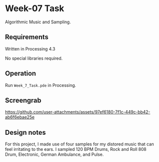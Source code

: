 # Week-07 Task

Algorithmic Music and Sampling.

## Requirements

Written in Processing 4.3

No special libraries required.

## Operation

Run `Week_7_Task.pde` in Processing. 

## Screengrab


https://github.com/user-attachments/assets/97ef6180-7f1c-449c-bb42-ab6f6ebae25e


## Design notes

For this project, I made use of four samples for my distored music that can feel irritating to the ears. I sampled 120 BPM Drums, Rock and Roll 808 Drum, Electronic, German Ambulance, and Pulse.
